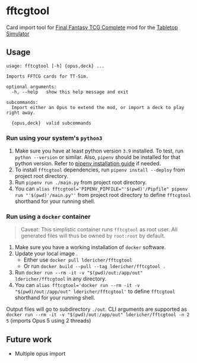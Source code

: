 # fftcgtool

Card import tool for [Final Fantasy TCG Complete](https://steamcommunity.com/sharedfiles/filedetails/?id=889160751) mod for the [Tabletop Simulator](http://berserk-games.com/tabletop-simulator/)


## Usage

```
usage: fftcgtool [-h] {opus,deck} ...

Imports FFTCG cards for TT-Sim.

optional arguments:
  -h, --help   show this help message and exit

subcommands:
  Import either an Opus to extend the mod, or import a deck to play right away.

  {opus,deck}  valid subcommands
```

### Run using your system's `python3`

1. Make sure you have at least python version `3.9` installed. 
   To test, run `python --version` or similar. 
   Also, `pipenv` should be installed for that python version.
   Refer to [pipenv installation guide](https://pipenv.pypa.io/en/latest/install/) if needed.
2. To install `fftcgtool` dependencies, run `pipenv install --deploy` from project root directory.
3. Run `pipenv run ./main.py` from project root directory.
4. You can `alias fftcgtool='PIPENV_PIPFILE="'$(pwd)'/Pipfile" pipenv run "'$(pwd)'/main.py"'` from
   project root directory to define `fftcgtool` shorthand for your running shell.

### Run using a `docker` container

> Caveat: This simplistic container runs `fftcgtool` as root user.
> All generated files will thus be owned by `root:root` by default.

1. Make sure you have a working installation of `docker` software.
2. Update your local image .
   - Either use `docker pull ldericher/fftcgtool`
   - Or run `docker build --pull --tag ldericher/fftcgtool .`
3. Run `docker run --rm -it -v "$(pwd)/out:/app/out" ldericher/fftcgtool` in any directory.
4. You can `alias fftcgtool='docker run --rm -it -v "$(pwd)/out:/app/out" ldericher/fftcgtool'`
   to define `fftcgtool` shorthand for your running shell.

Output files will go to subdirectory `./out`. CLI arguments are supported as `docker run --rm -it -v "$(pwd)/out:/app/out" ldericher/fftcgtool -n 2 5` (imports Opus 5 using 2 threads)


## Future work

- Multiple opus import
